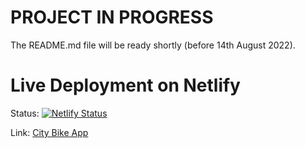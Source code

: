 # PROJECT IN PROGRESS

The README.md file will be ready shortly (before 14th August 2022).

# Live Deployment on Netlify

Status: [![Netlify Status](https://api.netlify.com/api/v1/badges/0bad9f2a-264e-4f4b-b989-ddb55c54abfb/deploy-status)](https://app.netlify.com/sites/city-bike-app/deploys)

Link: [City Bike App](https://city-bike-app.netlify.com/)
